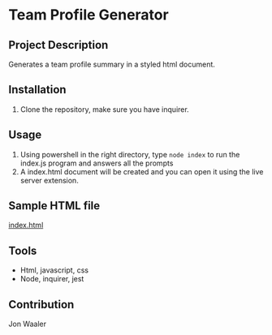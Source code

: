 # Team Profile Generator

## Project Description

Generates a team profile summary in a styled html document.

## Installation

1. Clone the repository, make sure you have inquirer.

## Usage

1. Using powershell in the right directory, type `node index` to run the index.js program and answers all the prompts
2. A index.html document will be created and you can open it using the live server extension.

## Sample HTML file

[index.html](./index.html)

## Tools

- Html, javascript, css
- Node, inquirer, jest

## Contribution

Jon Waaler
